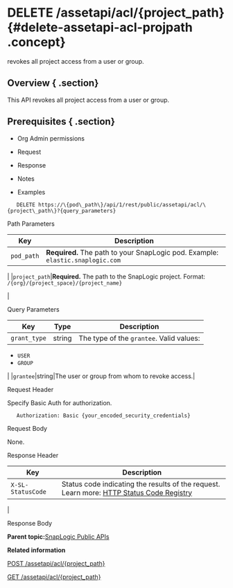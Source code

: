 # DELETE /assetapi/acl/\{project\_path\} {#delete-assetapi-acl-projpath .concept}

revokes all project access from a user or group.

## Overview { .section}

This API revokes all project access from a user or group.

## Prerequisites { .section}

-   Org Admin permissions

-   Request
-   Response
-   Notes
-   Examples

``` {#codeblock-endpoint .normalize-space .lang-uri}
   DELETE https://\{pod\_path\}/api/1/rest/public/assetapi/acl/\{project\_path\}?{query_parameters}

```

Path Parameters

|Key|Description|
|---|-----------|
|`pod_path`|**Required.** The path to your SnapLogic pod. Example: `elastic.snaplogic.com`

|
|`project_path`|**Required.** The path to the SnapLogic project. Format: `/{org}/{project_space}/{project_name}`

|

Query Parameters

|Key|Type|Description|
|---|----|-----------|
|`grant_type`|string|The type of the `grantee`. Valid values:

-   `USER`
-   `GROUP`

|
|`grantee`|string|The user or group from whom to revoke access.|

Request Header

Specify Basic Auth for authorization.

``` {#d73e705 .normalize-space}
   Authorization: Basic {your_encoded_security_credentials}

```

Request Body

None.

Response Header

|Key|Description|
|---|-----------|
|`X-SL-StatusCode`|Status code indicating the results of the request. Learn more: [HTTP Status Code Registry](https://www.iana.org/assignments/http-status-codes/http-status-codes.xhtml)

|

Response Body

**Parent topic:**[SnapLogic Public APIs](../public-apis/public-apis.md)

**Related information**  


[POST /assetapi/acl/\{project\_path\}](../public-apis/post-assetapi-acl-projpath.md)

[GET /assetapi/acl/\{project\_path\}](../public-apis/get-assetapi-acl-projpath.md)

